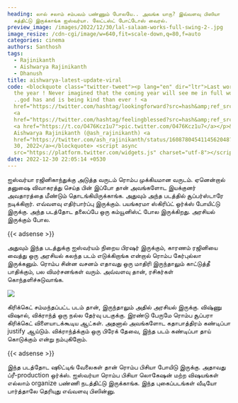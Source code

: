```yaml
---
heading: லால் சலாம் சம்பவம் பண்ணும் போலயே.. அவங்க யாரு? இவ்வளவு பிஸியா
  சுத்திட்டு இருக்காங்க ஐஸ்வர்யா. லேட்டஸ்ட் போட்டோஸ் வைரல்.
preview_image: /images/2022/12/30/lal-salaam-works-full-swing-2-.jpg
image_resize: /cdn-cgi/image/w=640,fit=scale-down,q=80,f=auto
categories: cinema
authors: Santhosh
tags:
  - Rajinikanth
  - Aishwarya Rajinikanth
  - Dhanush
title: aishwarya-latest-update-viral
code: <blockquote class="twitter-tweet"><p lang="en" dir="ltr">Last work week of
  the year ! Never imagined that the coming year will see me in full work mode
  ..god has and is being kind than ever ! <a
  href="https://twitter.com/hashtag/lookingforward?src=hash&amp;ref_src=twsrc%5Etfw">#lookingforward</a>
  <a
  href="https://twitter.com/hashtag/feelingblessed?src=hash&amp;ref_src=twsrc%5Etfw">#feelingblessed</a>😇
  <a href="https://t.co/O476Kcz1u7">pic.twitter.com/O476Kcz1u7</a></p>&mdash;
  Aishwarya Rajinikanth (@ash_rajinikanth) <a
  href="https://twitter.com/ash_rajinikanth/status/1608780454114562048?ref_src=twsrc%5Etfw">December
  30, 2022</a></blockquote> <script async
  src="https://platform.twitter.com/widgets.js" charset="utf-8"></script>
date: 2022-12-30 22:05:14 +0530
---
```



ஐஸ்வர்யா ரஜினிகாந்துக்கு அடுத்த வருடம் ரொம்ப முக்கியமான வருடம். ஏனென்றால் தனுஷை விவாகரத்து செய்த பின் இப்போ தான் அவங்களோட இயக்குனர் அவதாரத்தை மீண்டும் தொடங்கியிருக்காங்க. அதுவும் அந்த படத்தில் சூப்பர்ஸ்டாரே நடிக்கிறார். எவ்வளவு எதிர்பார்ப்பு இருக்கும். பயங்கரமா ஸ்கிரிப்ட் ஒர்க்ஸ் போயிட்டு இருக்கு. அந்த படத்தோட தலைப்பே ஒரு கம்யூனிஸ்ட் போல இருக்கிறது. அரசியல் இருக்கும் போல.

{{< adsense >}}

அதுவும் இந்த படத்துக்கு ஐஸ்வர்யம் நிறைய பிரஷர் இருக்கும், காரணம் ரஜினியை வைத்து ஒரு அரசியல் கலந்த படம் எடுக்கிறாங்க என்றால் ரொம்ப கேர்புல்லா இருக்கனும். ரொம்ப சின்ன வசனம் எதாவது ஒரு மாதிரி இருந்தாலும் காட்டுத்தீ பாதிக்கும், பல விமர்சனங்கள் வரும். அவ்வளவு தான், ரசிகர்கள் கொந்தளிச்சுடுவாங்க.

![](/images/2022/12/30/lal-salaam-works-full-swing-1-.jpg)

கிரிக்கெட் சம்மந்தப்பட்ட படம் தான், இருந்தாலும் அதில் அரசியல் இருக்கு. விஷ்ணு விஷால், விக்ராந்த் ஒரு நல்ல தேர்வு படகுக்கு. இரண்டு பேருமே ரொம்ப சூப்பரா கிரிக்கெட் விளையாடக்கூடிய ஆட்கள். அதனால் அவங்களோட கதாபாத்திரம் கண்டிப்பா justify ஆய்டும். விக்ராந்த்க்கும் ஒரு பிரேக் தேவை, இந்த படம் கண்டிப்பா தாய் கொடுக்கும் என்று நம்புகிறோம்.

{{< adsense >}}

இந்த படத்தோட ஷூட்டிங் வேலைகள் தான் ரொம்ப பிசியா போயிடு இருக்கு. அதாவது ப்ரீ-production ஒர்க்ஸ். ஐஸ்வர்யா ரொம்ப பிசியா லொகேஷன் மற்ற விஷயங்கள் எல்லாம் organize பண்ணி நடத்திட்டு இருக்காங்க. இந்த புகைப்படங்கள் வீடியோ பார்த்தாலே தெரியுது எவ்வளவு பிஸின்னு.